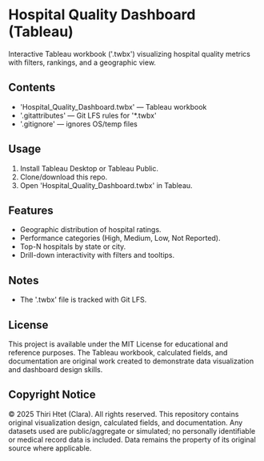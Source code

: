 # Hospital Quality Dashboard (Tableau)

Interactive Tableau workbook ('.twbx') visualizing hospital quality metrics with filters, rankings, and a geographic view.

## Contents
- 'Hospital_Quality_Dashboard.twbx' — Tableau workbook
- '.gitattributes' — Git LFS rules for '*.twbx'
- '.gitignore' — ignores OS/temp files

## Usage
1) Install Tableau Desktop or Tableau Public.  
2) Clone/download this repo.  
3) Open 'Hospital_Quality_Dashboard.twbx' in Tableau.

## Features
- Geographic distribution of hospital ratings.
- Performance categories (High, Medium, Low, Not Reported).
- Top-N hospitals by state or city.
- Drill-down interactivity with filters and tooltips.

## Notes
- The '.twbx' file is tracked with Git LFS.

## License
This project is available under the MIT License for educational and reference purposes. The Tableau workbook, calculated fields, and documentation are original work created to demonstrate data visualization and dashboard design skills.

## Copyright Notice
© 2025 Thiri Htet (Clara). All rights reserved.
This repository contains original visualization design, calculated fields, and documentation. Any datasets used are public/aggregate or simulated; no personally identifiable or medical record data is included. Data remains the property of its original source where applicable.
